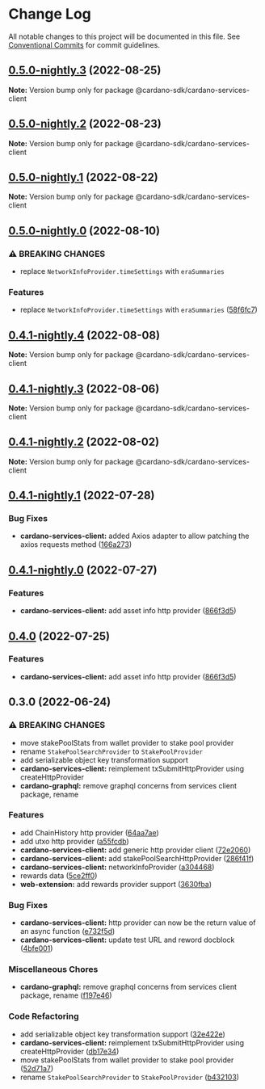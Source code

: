 # Change Log

All notable changes to this project will be documented in this file.
See [Conventional Commits](https://conventionalcommits.org) for commit guidelines.

## [0.5.0-nightly.3](https://github.com/input-output-hk/cardano-js-sdk/compare/@cardano-sdk/cardano-services-client@0.5.0-nightly.2...@cardano-sdk/cardano-services-client@0.5.0-nightly.3) (2022-08-25)

**Note:** Version bump only for package @cardano-sdk/cardano-services-client





## [0.5.0-nightly.2](https://github.com/input-output-hk/cardano-js-sdk/compare/@cardano-sdk/cardano-services-client@0.5.0-nightly.1...@cardano-sdk/cardano-services-client@0.5.0-nightly.2) (2022-08-23)

**Note:** Version bump only for package @cardano-sdk/cardano-services-client





## [0.5.0-nightly.1](https://github.com/input-output-hk/cardano-js-sdk/compare/@cardano-sdk/cardano-services-client@0.5.0-nightly.0...@cardano-sdk/cardano-services-client@0.5.0-nightly.1) (2022-08-22)

**Note:** Version bump only for package @cardano-sdk/cardano-services-client





## [0.5.0-nightly.0](https://github.com/input-output-hk/cardano-js-sdk/compare/@cardano-sdk/cardano-services-client@0.4.1-nightly.4...@cardano-sdk/cardano-services-client@0.5.0-nightly.0) (2022-08-10)


### ⚠ BREAKING CHANGES

* replace `NetworkInfoProvider.timeSettings` with `eraSummaries`

### Features

* replace `NetworkInfoProvider.timeSettings` with `eraSummaries` ([58f6fc7](https://github.com/input-output-hk/cardano-js-sdk/commit/58f6fc7c5ace703583c36f95d3d6962483ad924d))



## [0.4.1-nightly.4](https://github.com/input-output-hk/cardano-js-sdk/compare/@cardano-sdk/cardano-services-client@0.4.1-nightly.3...@cardano-sdk/cardano-services-client@0.4.1-nightly.4) (2022-08-08)

**Note:** Version bump only for package @cardano-sdk/cardano-services-client





## [0.4.1-nightly.3](https://github.com/input-output-hk/cardano-js-sdk/compare/@cardano-sdk/cardano-services-client@0.4.1-nightly.2...@cardano-sdk/cardano-services-client@0.4.1-nightly.3) (2022-08-06)

**Note:** Version bump only for package @cardano-sdk/cardano-services-client





## [0.4.1-nightly.2](https://github.com/input-output-hk/cardano-js-sdk/compare/@cardano-sdk/cardano-services-client@0.4.1-nightly.1...@cardano-sdk/cardano-services-client@0.4.1-nightly.2) (2022-08-02)

**Note:** Version bump only for package @cardano-sdk/cardano-services-client





## [0.4.1-nightly.1](https://github.com/input-output-hk/cardano-js-sdk/compare/@cardano-sdk/cardano-services-client@0.4.1-nightly.0...@cardano-sdk/cardano-services-client@0.4.1-nightly.1) (2022-07-28)


### Bug Fixes

* **cardano-services-client:** added Axios adapter to allow patching the axios requests method ([166a273](https://github.com/input-output-hk/cardano-js-sdk/commit/166a273d378e321dd190d0bc4adb50d6f96bb389))



## [0.4.1-nightly.0](https://github.com/input-output-hk/cardano-js-sdk/compare/@cardano-sdk/cardano-services-client@0.4.0...@cardano-sdk/cardano-services-client@0.4.1-nightly.0) (2022-07-27)


### Features

* **cardano-services-client:** add asset info http provider ([866f3d5](https://github.com/input-output-hk/cardano-js-sdk/commit/866f3d5374e7572a966bff0a93a92ebf0412208c))



## [0.4.0](https://github.com/input-output-hk/cardano-js-sdk/compare/0.3.0...@cardano-sdk/cardano-services-client@0.4.0) (2022-07-25)


### Features

* **cardano-services-client:** add asset info http provider ([866f3d5](https://github.com/input-output-hk/cardano-js-sdk/commit/866f3d5374e7572a966bff0a93a92ebf0412208c))

## 0.3.0 (2022-06-24)


### ⚠ BREAKING CHANGES

* move stakePoolStats from wallet provider to stake pool provider
* rename `StakePoolSearchProvider` to `StakePoolProvider`
* add serializable object key transformation support
* **cardano-services-client:** reimplement txSubmitHttpProvider using createHttpProvider
* **cardano-graphql:** remove graphql concerns from services client package, rename

### Features

* add ChainHistory http provider ([64aa7ae](https://github.com/input-output-hk/cardano-js-sdk/commit/64aa7aeff061aa2cf9bc6196347f6cf5b9c7f6be))
* add utxo http provider ([a55fcdb](https://github.com/input-output-hk/cardano-js-sdk/commit/a55fcdb08276c37a1852f0c39e5b0a78501ddf0b))
* **cardano-services-client:** add generic http provider client ([72e2060](https://github.com/input-output-hk/cardano-js-sdk/commit/72e20602137a55ca4c6f95221b3d7aa09c10da9a))
* **cardano-services-client:** add stakePoolSearchHttpProvider ([286f41f](https://github.com/input-output-hk/cardano-js-sdk/commit/286f41f700cc6d41fa5192d33e73c87ea6a418ac))
* **cardano-services-client:** networkInfoProvider ([a304468](https://github.com/input-output-hk/cardano-js-sdk/commit/a30446870528acbabda121c691443ee4ba1b2784))
* rewards data ([5ce2ff0](https://github.com/input-output-hk/cardano-js-sdk/commit/5ce2ff00856d362cf0e423ddadadb15cef764932))
* **web-extension:** add rewards provider support ([3630fba](https://github.com/input-output-hk/cardano-js-sdk/commit/3630fbae9fd8bdb5539a32e39b65f2ce8577a481))


### Bug Fixes

* **cardano-services-client:** http provider can now be the return value of an async function ([e732f5d](https://github.com/input-output-hk/cardano-js-sdk/commit/e732f5d7fcacd75cfecda3e1c21f387d21f46bed))
* **cardano-services-client:** update test URL and reword docblock ([4bfe001](https://github.com/input-output-hk/cardano-js-sdk/commit/4bfe0017a48146c81f571967299d360b8efc6732))


### Miscellaneous Chores

* **cardano-graphql:** remove graphql concerns from services client package, rename ([f197e46](https://github.com/input-output-hk/cardano-js-sdk/commit/f197e46254f7f56b6461239a12f213c0e34ccc5c))


### Code Refactoring

* add serializable object key transformation support ([32e422e](https://github.com/input-output-hk/cardano-js-sdk/commit/32e422e83f723a41521193d9cf4206a538fbcb43))
* **cardano-services-client:** reimplement txSubmitHttpProvider using createHttpProvider ([db17e34](https://github.com/input-output-hk/cardano-js-sdk/commit/db17e34193322856b1f5073c39658f223d31087b))
* move stakePoolStats from wallet provider to stake pool provider ([52d71a7](https://github.com/input-output-hk/cardano-js-sdk/commit/52d71a70700b05902cca6205fe01a63f811ba5af))
* rename `StakePoolSearchProvider` to `StakePoolProvider` ([b432103](https://github.com/input-output-hk/cardano-js-sdk/commit/b43210348da7914664733f85f8be8999271a8667))
